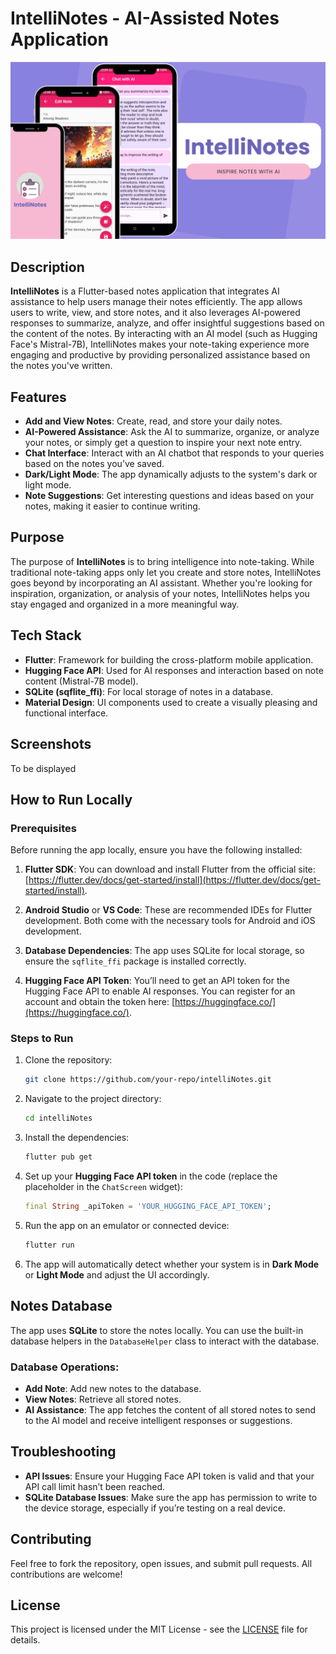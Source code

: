 # IntelliNotes - AI-Assisted Notes Application

![.](assets/cover.png)

## Description

**IntelliNotes** is a Flutter-based notes application that integrates AI assistance to help users manage their notes efficiently. The app allows users to write, view, and store notes, and it also leverages AI-powered responses to summarize, analyze, and offer insightful suggestions based on the content of the notes. By interacting with an AI model (such as Hugging Face's Mistral-7B), IntelliNotes makes your note-taking experience more engaging and productive by providing personalized assistance based on the notes you've written.

## Features

- **Add and View Notes**: Create, read, and store your daily notes.
- **AI-Powered Assistance**: Ask the AI to summarize, organize, or analyze your notes, or simply get a question to inspire your next note entry.
- **Chat Interface**: Interact with an AI chatbot that responds to your queries based on the notes you’ve saved.
- **Dark/Light Mode**: The app dynamically adjusts to the system's dark or light mode.
- **Note Suggestions**: Get interesting questions and ideas based on your notes, making it easier to continue writing.

## Purpose

The purpose of **IntelliNotes** is to bring intelligence into note-taking. While traditional note-taking apps only let you create and store notes, IntelliNotes goes beyond by incorporating an AI assistant. Whether you're looking for inspiration, organization, or analysis of your notes, IntelliNotes helps you stay engaged and organized in a more meaningful way.

## Tech Stack

- **Flutter**: Framework for building the cross-platform mobile application.
- **Hugging Face API**: Used for AI responses and interaction based on note content (Mistral-7B model).
- **SQLite (sqflite_ffi)**: For local storage of notes in a database.
- **Material Design**: UI components used to create a visually pleasing and functional interface.

## Screenshots

To be displayed

## How to Run Locally

### Prerequisites

Before running the app locally, ensure you have the following installed:

1. **Flutter SDK**: You can download and install Flutter from the official site: [https://flutter.dev/docs/get-started/install](https://flutter.dev/docs/get-started/install).
   
2. **Android Studio** or **VS Code**: These are recommended IDEs for Flutter development. Both come with the necessary tools for Android and iOS development.

3. **Database Dependencies**: The app uses SQLite for local storage, so ensure the `sqflite_ffi` package is installed correctly.

4. **Hugging Face API Token**: You’ll need to get an API token for the Hugging Face API to enable AI responses. You can register for an account and obtain the token here: [https://huggingface.co/](https://huggingface.co/).

### Steps to Run

1. Clone the repository:

    ```bash
    git clone https://github.com/your-repo/intelliNotes.git
    ```

2. Navigate to the project directory:

    ```bash
    cd intelliNotes
    ```

3. Install the dependencies:

    ```bash
    flutter pub get
    ```

4. Set up your **Hugging Face API token** in the code (replace the placeholder in the `ChatScreen` widget):

    ```dart
    final String _apiToken = 'YOUR_HUGGING_FACE_API_TOKEN';
    ```

5. Run the app on an emulator or connected device:

    ```bash
    flutter run
    ```

6. The app will automatically detect whether your system is in **Dark Mode** or **Light Mode** and adjust the UI accordingly.

## Notes Database

The app uses **SQLite** to store the notes locally. You can use the built-in database helpers in the `DatabaseHelper` class to interact with the database.

### Database Operations:

- **Add Note**: Add new notes to the database.
- **View Notes**: Retrieve all stored notes.
- **AI Assistance**: The app fetches the content of all stored notes to send to the AI model and receive intelligent responses or suggestions.

## Troubleshooting

- **API Issues**: Ensure your Hugging Face API token is valid and that your API call limit hasn’t been reached.
- **SQLite Database Issues**: Make sure the app has permission to write to the device storage, especially if you’re testing on a real device.

## Contributing

Feel free to fork the repository, open issues, and submit pull requests. All contributions are welcome!

## License

This project is licensed under the MIT License - see the [LICENSE](LICENSE) file for details.
